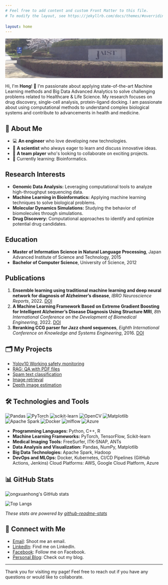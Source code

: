 ```yaml
---
# Feel free to add content and custom Front Matter to this file.
# To modify the layout, see https://jekyllrb.com/docs/themes/#overriding-theme-defaults

layout: home
---
```


![Header Image](images/jaist_uni.jpeg)

Hi, I'm **Hong**! 👋 I'm passionate about applying state-of-the-art Machine Learning methods and Big Data Advanced Analytics to solve challenging problems related to Healthcare & Life Science.
My research focuses on drug discovery, single-cell analysis, protein-ligand docking. I am passionate about using computational methods to understand complex biological systems and contribute to advancements in health and medicine.

## 🚀 About Me
- 💻 **An engineer** who love developing new technologies.
- 🤔 **A scientist** who always eager to learn and discuss innovative ideas.
- 👯 **A team player** who's looking to collaborate on exciting projects.
- 🌱 Currently learning: Bioinformatics. 

## Research Interests

- **Genomic Data Analysis:** Leveraging computational tools to analyze high-throughput sequencing data.
- **Machine Learning in Bioinformatics:** Applying machine learning techniques to solve biological problems.
- **Molecular Dynamics Simulations:** Studying the behavior of biomolecules through simulations.
- **Drug Discovery:** Computational approaches to identify and optimize potential drug candidates.

## Education
- **Master of Information Science in Natural Language Processing**, Japan Advanced Institute of Science and Technology, 2015
- **Bachelor of Computer Science**, University of Science, 2012

## Publications

1. **Ensemble learning using traditional machine learning and deep neural network for diagnosis of Alzheimer’s disease**, *IBRO Neuroscience Reports*, 2022. [DOI](https://doi.org/10.1016/j.ibneur.2022.08.010)
2. **A Machine Learning Framework Based on Extreme Gradient Boosting for Intelligent Alzheimer’s Disease Diagnosis Using Structure MRI**, *8th International Conference on the Development of Biomedical Engineering*, 2022. [DOI](https://doi.org/10.1007/978-3-030-75506-5_66)
3. **Reranking CCG parser for Jazz chord sequences**, *Eighth International Conference on Knowledge and Systems Engineering*, 2016. [DOI](https://doi.org/10.1109/KSE.2016.7758054)


## 🗂️ My Projects
- [Yolov10 Working safety monitoring](https://github.com/ongxuanhong/yolov10-working-safety-monitoring)
- [RAG: QA with PDF files](https://github.com/ongxuanhong/rag-qa-with-pdf-files)
- [Spam text classification](https://github.com/ongxuanhong/spam-text-classification)
- [Image retrieval](https://github.com/ongxuanhong/image-retrieval)
- [Depth image estimation](https://github.com/ongxuanhong/depth-image-estimation)

## 🛠️ Technologies and Tools
![Pandas](https://img.shields.io/badge/pandas-%23150458.svg?style=for-the-badge&logo=pandas&logoColor=white)
![PyTorch](https://img.shields.io/badge/PyTorch-%23EE4C2C.svg?style=for-the-badge&logo=PyTorch&logoColor=white)
![scikit-learn](https://img.shields.io/badge/scikit--learn-%23F7931E.svg?style=for-the-badge&logo=scikit-learn&logoColor=white)
![OpenCV](https://img.shields.io/badge/opencv-%23white.svg?style=for-the-badge&logo=opencv&logoColor=white)
![Matplotlib](https://img.shields.io/badge/Matplotlib-%23ffffff.svg?style=for-the-badge&logo=Matplotlib&logoColor=black)
![Apache Spark](https://img.shields.io/badge/Apache%20Spark-FDEE21?style=for-the-badge&logo=apachespark&logoColor=black)
![Docker](https://img.shields.io/badge/Docker-2496ED?style=for-the-badge&logo=docker&logoColor=white)
![mlflow](https://img.shields.io/badge/mlflow-%23d9ead3.svg?style=for-the-badge&logo=numpy&logoColor=blue)
![Azure](https://img.shields.io/badge/azure-%230072C6.svg?style=for-the-badge&logo=microsoftazure&logoColor=white)

- **Programming Languages:** Python, C++, R
- **Machine Learning Frameworks:** PyTorch, TensorFlow, Scikit-learn
- **Medical Imaging Tools:** FreeSurfer, ITK-SNAP, ANTs
- **Data Analysis and Visualization:** Pandas, NumPy, Matplotlib
- **Big Data Technologies:** Apache Spark, Hadoop
- **DevOps and MLOps:** Docker, Kubernetes, CI/CD Pipelines (GitHub Actions, Jenkins) Cloud Platforms: AWS, Google Cloud Platform, Azure


## 📊 GitHub Stats
![ongxuanhong's GitHub stats](https://github-readme-stats.vercel.app/api?username=ongxuanhong&show_icons=true&theme=default)

![Top Langs](https://github-readme-stats.vercel.app/api/top-langs/?username=ongxuanhong&layout=compact)

*These stats are powered by [github-readme-stats](https://github.com/anuraghazra/github-readme-stats)*

## 🔗 Connect with Me
- [Email](mailto:ongxuanhong@gmail.com): Shoot me an email.
- [LinkedIn](https://www.linkedin.com/in/ongxuanhong/): Find me on LinkedIn.
- [Facebook](https://www.facebook.com/ong.x.hong): Follow me on Facebook.
- [Personal Blog](https://medium.com/@ongxuanhong): Check out my blog.

---

Thank you for visiting my page! Feel free to reach out if you have any questions or would like to collaborate.
